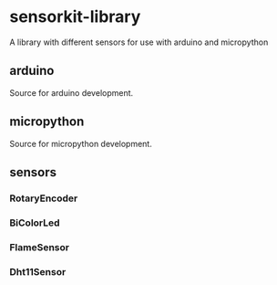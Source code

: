 # sensorkit-library
A library with different sensors for use with arduino and micropython

## arduino
Source for arduino development.

## micropython
Source for micropython development.

## sensors
### RotaryEncoder
### BiColorLed
### FlameSensor
### Dht11Sensor
